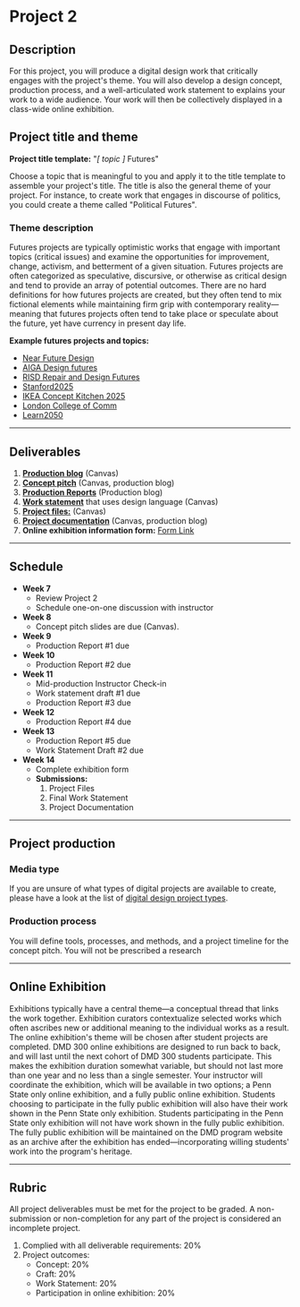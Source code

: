 # Project 2

## Description
For this project, you will produce a digital design work that critically engages with the project's theme. You will also develop a design concept, production process, and a well-articulated work statement to explains your work to a wide audience. Your work will then be collectively displayed in a class-wide online exhibition.

## Project title and theme

**Project title template:** "_\[ topic \]_ Futures"

Choose a topic that is meaningful to you and apply it to the title template to assemble your project's title. The title is also the general theme of your project. For instance, to create work that engages in discourse of politics, you could create a theme called "Political Futures".

### Theme description

Futures projects are typically optimistic works that engage with important topics \(critical issues\) and examine the opportunities for improvement, change, activism, and betterment of a given situation. Futures projects are often categorized as speculative, discursive, or otherwise as critical design and tend to provide an array of potential outcomes. There are no hard definitions for how futures projects are created, but they often tend to mix fictional elements while maintaining firm grip with contemporary reality—meaning that futures projects often tend to take place or speculate about the future, yet have currency in present day life.

**Example futures projects and topics:**

* [Near Future Design](http://www.artisopensource.net/projects/near-future-design/)
* [AIGA Design futures](https://www.aiga.org/aiga-design-futures/introduction-to-design-futures/)
* [RISD Repair and Design Futures](https://risdmuseum.org/exhibitions-events/exhibitions/repair-and-design-futures)
* [Stanford2025](http://www.stanford2025.com/)
* [IKEA Concept Kitchen 2025](https://www.youtube.com/watch?v=qD60cBQOABY)
* [London College of Comm](https://masedi.myblog.arts.ac.uk/tag/global-design-futures/)
* [Learn2050](http://www.idsa.org/educationpaper/learn2050-and-design-futures)

---

## Deliverables

1. **[Production blog](/design-project-2/project-2-production-reports.md)** (Canvas)
2. **[Concept pitch](/design-project-2/project-2-concept-pitch.md)** (Canvas, production blog)
3. **[Production Reports](/design-project-2/project-2-production-reports.md)** (Production blog)
4. **[Work statement](/design-project-2/project-2-work-statement.md)** that uses design language (Canvas)
5. **[Project files:](/design-project-2/project-2-files.md)** (Canvas)
6. **[Project documentation](/design-project-2/project-2-documentation.md)** (Canvas, production blog)
7. **Online exhibition information form:** [Form Link](https://forms.office.com/Pages/ResponsePage.aspx?id=RY30fNs9iUOpwcEVUm61LpKTUYPpqWVNtct2hclEf_pUNkI5Sk9URUNURVg1RTFZOTdHMDQ3TFhVMC4u)

---

## Schedule

* **Week 7**
  * Review Project 2
  * Schedule one-on-one discussion with instructor
* **Week 8**
  * Concept pitch slides are due (Canvas).
* **Week 9**
  * Production Report \#1 due
* **Week 10**
  * Production Report \#2 due
* **Week 11**
  * Mid-production Instructor Check-in
  * Work statement draft \#1 due
  * Production Report \#3 due
* **Week 12**
  * Production Report \#4 due
* **Week 13**
  * Production Report \#5 due
  * Work Statement Draft \#2 due
* **Week 14**
  * Complete exhibition form
  * **Submissions:**
    1. Project Files
    2. Final Work Statement
    3. Project Documentation
    
---

## Project production

### Media type
If you are unsure of what types of digital projects are available to create, please have a look at the list of [digital design project types](/digital-design-project-types.md).

### Production process

You will define tools, processes, and methods, and a project timeline for the concept pitch. You will not be prescribed a research

---

## Online Exhibition

Exhibitions typically have a central theme—a conceptual thread that links the work together. Exhibition curators contextualize selected works which often ascribes new or additional meaning to the individual works as a result. The online exhibition's theme will be chosen after student projects are completed. DMD 300 online exhibitions are designed to run back to back, and will last until the next cohort of DMD 300 students participate. This makes the exhibition duration somewhat variable, but should not last more than one year and no less than a single semester. Your instructor will coordinate the exhibition, which will be available in two options; a Penn State only online exhibition, and a fully public online exhibition. Students choosing to participate in the fully public exhibition will also have their work shown in the Penn State only exhibition. Students participating in the Penn State only exhibition will not have work shown in the fully public exhibition. The fully public exhibition will be maintained on the DMD program website as an archive after the exhibition has ended—incorporating willing students' work into the program's heritage.

---

## Rubric

All project deliverables must be met for the project to be graded. A non-submission or non-completion for any part of the project is considered an incomplete project.

1. Complied with all deliverable requirements: 20%
2. Project outcomes: 
   * Concept: 20%
   * Craft: 20%
   * Work Statement: 20%
   * Participation in online exhibition: 20%



